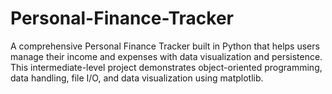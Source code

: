 # Personal-Finance-Tracker
A comprehensive Personal Finance Tracker built in Python that helps users manage their income and expenses with data visualization and persistence. This intermediate-level project demonstrates object-oriented programming, data handling, file I/O, and data visualization using matplotlib.
